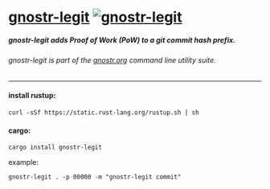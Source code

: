 # [gnostr-legit](https://github.com/gnostr-org/gnostr-legit.git) [![gnostr-legit](https://github.com/gnostr-org/gnostr-legit/actions/workflows/automate.yml/badge.svg)](https://github.com/gnostr-org/gnostr-legit/actions/workflows/automate.yml)

##### gnostr-legit adds Proof of Work (PoW) to a git commit hash prefix.

###### gnostr-legit is part of the *[gnostr.org](https://gnostr.org)* command line utility suite. 

---

#### install rustup:

```
curl -sSf https://static.rust-lang.org/rustup.sh | sh
```

#### cargo:

```
cargo install gnostr-legit
```

example:

```
gnostr-legit . -p 00000 -m "gnostr-legit commit"
```
